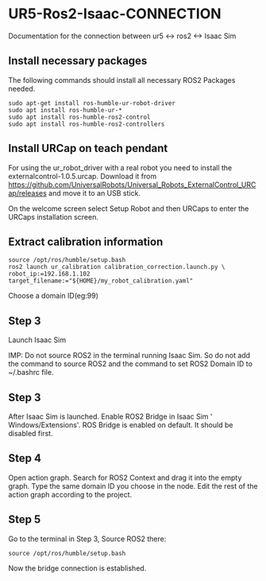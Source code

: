# UR5-Ros2-Isaac-CONNECTION
Documentation for the connection between ur5 &lt;-> ros2 &lt;-> Isaac Sim



## Install necessary packages

The following commands should install all necessary ROS2 Packages needed.

```
sudo apt-get install ros-humble-ur-robot-driver
sudo apt install ros-humble-ur-*
sudo apt install ros-humble-ros2-control
sudo apt install ros-humble-ros2-controllers

```

## Install URCap on teach pendant
For using the ur_robot_driver with a real robot you need to install the externalcontrol-1.0.5.urcap. Download it from https://github.com/UniversalRobots/Universal_Robots_ExternalControl_URCap/releases and move it to an USB stick.

On the welcome screen select Setup Robot and then URCaps to enter the URCaps installation screen.


## Extract calibration information

```
source /opt/ros/humble/setup.bash
ros2 launch ur_calibration calibration_correction.launch.py \
robot_ip:=192.168.1.102 target_filename:="${HOME}/my_robot_calibration.yaml"

```

Choose a domain ID(eg:99)

## Step 3
Launch Isaac Sim

IMP: Do not source ROS2 in the terminal running Isaac Sim. So do not add the command to source ROS2 and the command to set ROS2 Domain ID to ~/.bashrc file.

## Step 3
After Isaac Sim is launched. Enable ROS2 Bridge in Isaac Sim ' Windows/Extensions'. ROS Bridge is enabled on default. It should be disabled first.

## Step 4
Open action graph. Search for ROS2 Context and drag it into the empty graph. Type the same domain ID you choose in the node. Edit the rest of the action graph according to the project.

## Step 5
 Go to the terminal in Step 3, Source ROS2 there:
 ```
 source /opt/ros/humble/setup.bash
 
 ```
 
 Now the bridge connection is established.
